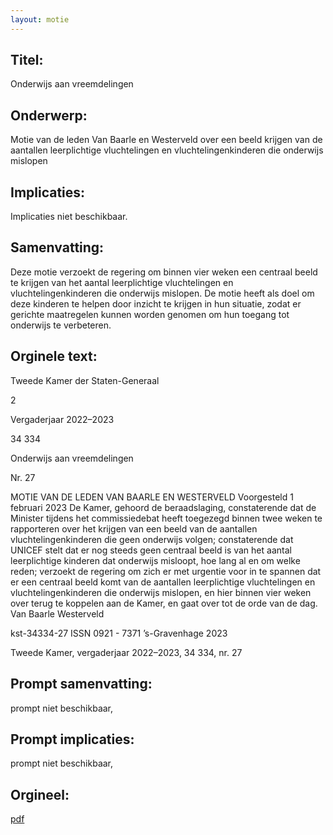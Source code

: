 ```yaml
---
layout: motie
---
```

## Titel:
Onderwijs aan vreemdelingen
## Onderwerp:
Motie van de leden Van Baarle en Westerveld over een beeld krijgen van de aantallen leerplichtige vluchtelingen en vluchtelingenkinderen die onderwijs mislopen
## Implicaties:
Implicaties niet beschikbaar.
## Samenvatting:

Deze motie verzoekt de regering om binnen vier weken een centraal beeld te krijgen van het aantal leerplichtige vluchtelingen en vluchtelingenkinderen die onderwijs mislopen. De motie heeft als doel om deze kinderen te helpen door inzicht te krijgen in hun situatie, zodat er gerichte maatregelen kunnen worden genomen om hun toegang tot onderwijs te verbeteren.
## Orginele text:


Tweede Kamer der Staten-Generaal

2

Vergaderjaar 2022–2023

34 334

Onderwijs aan vreemdelingen

Nr. 27

MOTIE VAN DE LEDEN VAN BAARLE EN WESTERVELD
Voorgesteld 1 februari 2023
De Kamer,
gehoord de beraadslaging,
constaterende dat de Minister tijdens het commissiedebat heeft
toegezegd binnen twee weken te rapporteren over het krijgen van een
beeld van de aantallen vluchtelingenkinderen die geen onderwijs volgen;
constaterende dat UNICEF stelt dat er nog steeds geen centraal beeld is
van het aantal leerplichtige kinderen dat onderwijs misloopt, hoe lang al
en om welke reden;
verzoekt de regering om zich er met urgentie voor in te spannen dat er
een centraal beeld komt van de aantallen leerplichtige vluchtelingen en
vluchtelingenkinderen die onderwijs mislopen, en hier binnen vier weken
over terug te koppelen aan de Kamer,
en gaat over tot de orde van de dag.
Van Baarle
Westerveld

kst-34334-27
ISSN 0921 - 7371
’s-Gravenhage 2023

Tweede Kamer, vergaderjaar 2022–2023, 34 334, nr. 27


## Prompt samenvatting:
prompt niet beschikbaar,

## Prompt implicaties:
prompt niet beschikbaar,
## Orgineel:
[pdf](https://gegevensmagazijn.tweedekamer.nl/OData/v4/2.0/Document(a58e0d36-f49d-46b3-9dbe-1ccd756946c9)/resource)
